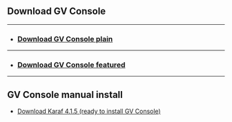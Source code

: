 ## Download GV Console

---
* ### [Download GV Console plain](https://github.com/greenvulcano/gv-documentation)
---
* ### [Download GV Console featured](https://github.com/greenvulcano/gv-documentation)
---

## GV Console manual install

* [Download Karaf 4.1.5 (ready to install GV Console)](https://github.com/greenvulcano/gv-documentation)
